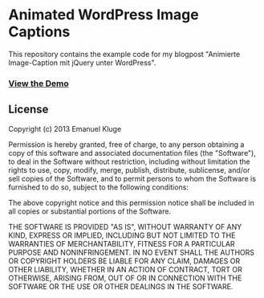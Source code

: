 Animated WordPress Image Captions
==========

This repository contains the example code for my blogpost "Animierte Image-Caption mit jQuery unter WordPress".

### [View the Demo](http://www.emanuel-kluge.de/demo/animierte-image-caption-mit-jquery-unter-wordpress/index.html)

## License

Copyright (c) 2013 Emanuel Kluge

Permission is hereby granted, free of charge, to any person obtaining a copy of this software and associated documentation files (the "Software"), to deal in the Software without restriction, including without limitation the rights to use, copy, modify, merge, publish, distribute, sublicense, and/or sell copies of the Software, and to permit persons to whom the Software is furnished to do so, subject to the following conditions:

The above copyright notice and this permission notice shall be included in all copies or substantial portions of the Software.

THE SOFTWARE IS PROVIDED "AS IS", WITHOUT WARRANTY OF ANY KIND, EXPRESS OR IMPLIED, INCLUDING BUT NOT LIMITED TO THE WARRANTIES OF
MERCHANTABILITY, FITNESS FOR A PARTICULAR PURPOSE AND NONINFRINGEMENT. IN NO EVENT SHALL THE AUTHORS OR COPYRIGHT HOLDERS BE
LIABLE FOR ANY CLAIM, DAMAGES OR OTHER LIABILITY, WHETHER IN AN ACTION OF CONTRACT, TORT OR OTHERWISE, ARISING FROM, OUT OF OR IN CONNECTION WITH THE SOFTWARE OR THE USE OR OTHER DEALINGS IN THE SOFTWARE.